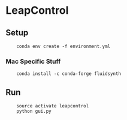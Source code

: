 # LeapControl

## Setup

```
    conda env create -f environment.yml
```

### Mac Specific Stuff

```
    conda install -c conda-forge fluidsynth
```

## Run

```
    source activate leapcontrol
    python gui.py
```
